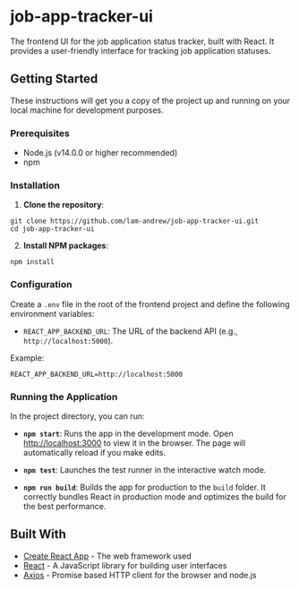 # job-app-tracker-ui

The frontend UI for the job application status tracker, built with React. It provides a user-friendly interface for tracking job application statuses.

## Getting Started

These instructions will get you a copy of the project up and running on your local machine for development purposes.

### Prerequisites

- Node.js (v14.0.0 or higher recommended)
- npm

### Installation

1. **Clone the repository**:

```
git clone https://github.com/lam-andrew/job-app-tracker-ui.git
cd job-app-tracker-ui
```

2. **Install NPM packages**:

```
npm install
```

### Configuration

Create a `.env` file in the root of the frontend project and define the following environment variables:

- `REACT_APP_BACKEND_URL`: The URL of the backend API (e.g., `http://localhost:5000`).

Example:

```
REACT_APP_BACKEND_URL=http://localhost:5000
```

### Running the Application

In the project directory, you can run:

- **`npm start`**: Runs the app in the development mode. Open [http://localhost:3000](http://localhost:3000) to view it in the browser. The page will automatically reload if you make edits.

- **`npm test`**: Launches the test runner in the interactive watch mode.

- **`npm run build`**: Builds the app for production to the `build` folder. It correctly bundles React in production mode and optimizes the build for the best performance.

## Built With

- [Create React App](https://github.com/facebook/create-react-app) - The web framework used
- [React](https://reactjs.org/) - A JavaScript library for building user interfaces
- [Axios](https://github.com/axios/axios) - Promise based HTTP client for the browser and node.js
